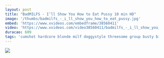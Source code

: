 ```yaml
---
layout: post
title: "BadMILFS - I’ll Show You How to Eat Pussy 10 min HD"
image: '/thumbs/badmilfs_-_i_ll_show_you_how_to_eat_pussy.jpg'
embed: 'https://www.xvideos.com/embedframe/38560411'
video: 'https://www.xvideos.com/video38560411/badmilfs_-_i_ll_show_you_how_to_eat_pussy'
duracao: 609
tags: 'cumshot hardcore blonde milf doggystyle threesome group busty bigtits hairy bigcock 3some stepmom stepson teamskeet step-mother bailey-brooke natasha-star badmilfs'
---
```

<a href="{{ page.url | prepend: site.baseurl | prepend: site.url }}"><img src="{{ page.image | prepend: site.baseurl | prepend: site.url }}" /></a>
